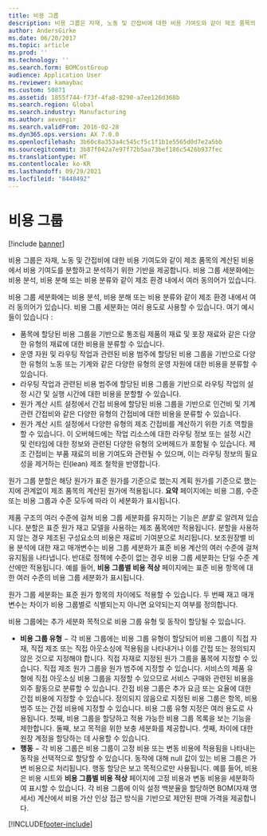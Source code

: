 ```yaml
---
title: 비용 그룹
description: 비용 그룹은 자재, 노동 및 간접비에 대한 비용 기여도와 같이 제조 품목의 계산된 비용에서 비용 기여도를 분할하고 분석하기 위한 기반을 제공합니다. 비용 그룹 세분화에는 비용 분석, 비용 분해 또는 비용 분류와 같이 제조 환경 내에서 여러 동의어가 있습니다.
author: AndersGirke
ms.date: 06/20/2017
ms.topic: article
ms.prod: ''
ms.technology: ''
ms.search.form: BOMCostGroup
audience: Application User
ms.reviewer: kamaybac
ms.custom: 50871
ms.assetid: 1855f744-f73f-4fa8-8290-a7ee126d368b
ms.search.region: Global
ms.search.industry: Manufacturing
ms.author: aevengir
ms.search.validFrom: 2016-02-28
ms.dyn365.ops.version: AX 7.0.0
ms.openlocfilehash: 3b60c8a353a4c545cf5c1f1b1e5565d0d7e2a5bb
ms.sourcegitcommit: 3b87f042a7e97f72b5aa73bef186c5426b937fec
ms.translationtype: HT
ms.contentlocale: ko-KR
ms.lasthandoff: 09/29/2021
ms.locfileid: "8448492"
---
```

# <a name="cost-groups"></a>비용 그룹

[!include [banner](../includes/banner.md)]

비용 그룹은 자재, 노동 및 간접비에 대한 비용 기여도와 같이 제조 품목의 계산된 비용에서 비용 기여도를 분할하고 분석하기 위한 기반을 제공합니다. 비용 그룹 세분화에는 비용 분석, 비용 분해 또는 비용 분류와 같이 제조 환경 내에서 여러 동의어가 있습니다. 

비용 그룹 세분화에는 비용 분석, 비용 분해 또는 비용 분류와 같이 제조 환경 내에서 여러 동의어가 있습니다. 비용 그룹 세분화는 여러 용도로 사용할 수 있습니다. 여기 예시들이 있습니다 :

-   품목에 할당된 비용 그룹을 기반으로 통조림 제품의 재료 및 포장 재료와 같은 다양한 유형의 재료에 대한 비용을 분류할 수 있습니다.
-   운영 자원 및 라우팅 작업과 관련된 비용 범주에 할당된 비용 그룹을 기반으로 다양한 유형의 노동 또는 기계와 같은 다양한 유형의 운영 자원에 대한 비용을 분류할 수 있습니다.
-   라우팅 작업과 관련된 비용 범주에 할당된 비용 그룹을 기반으로 라우팅 작업의 설정 시간 및 실행 시간에 대한 비용을 분할할 수 있습니다.
-   원가 계산 시트 설정에서 간접 비용에 할당된 비용 그룹을 기반으로 인건비 및 기계 관련 간접비와 같은 다양한 유형의 간접비에 대한 비용을 분류할 수 있습니다.
-   원가 계산 시트 설정에서 다양한 유형의 제조 간접비를 계산하기 위한 기초 역할을 할 수 있습니다. 이 오버헤드에는 작업 리소스에 대한 라우팅 정보 또는 설정 시간 및 런타임에 대한 정보와 관련된 다양한 유형의 오버헤드가 포함될 수 있습니다. 제조 간접비는 부품 재료의 비용 기여도와 관련될 수 있으며, 이는 라우팅 정보의 필요성을 제거하는 린(lean) 제조 철학을 반영합니다.

원가 그룹 분할은 해당 원가가 표준 원가를 기준으로 했는지 계획 원가를 기준으로 했는지에 관계없이 제조 품목의 계산된 원가에 적용됩니다. **요약** 페이지에는 비용 그룹, 수준 또는 비용 그룹과 수준 모두에 따라 이 세분화가 표시됩니다. 

제품 구조의 여러 수준에 걸쳐 비용 그룹 세분화를 유지하는 기능은 *분할* 로 알려져 있습니다. 분할은 표준 원가 재고 모델을 사용하는 제조 품목에만 적용됩니다. 분할을 사용하지 않는 경우 제조된 구성요소의 비용은 재료비 기여분으로 처리됩니다. 보조원장별 비용 분석에 대한 재고 매개변수는 비용 그룹 세분화가 표준 비용 계산의 여러 수준에 걸쳐 유지됨을 나타냅니다. 반대로 정책에 수준이 없는 경우 비용 그룹 세분화는 단일 수준 계산에만 적용됩니다. 예를 들어, **비용 그룹별 비용 적상** 페이지에는 표준 비용 항목에 대한 여러 수준의 비용 그룹 세분화가 표시됩니다. 

원가 그룹 세분화는 표준 원가 항목의 차이에도 적용할 수 있습니다. 두 번째 재고 매개변수는 차이가 비용 그룹별로 식별되는지 아니면 요약되는지 여부를 정의합니다. 

비용 그룹에는 추가 세분화 목적으로 비용 그룹 유형 및 동작이 할당될 수 있습니다.

-   **비용 그룹 유형** − 각 비용 그룹에는 비용 그룹 유형이 할당되어 비용 그룹이 직접 자재, 직접 제조 또는 직접 아웃소싱에 적용됨을 나타내거나 이를 간접 또는 정의되지 않은 것으로 지정해야 합니다. 직접 자재로 지정된 원가 그룹을 품목에 지정할 수 있습니다. 직접 제조 원가 그룹을 원가 범주에 지정할 수 있습니다. 서비스의 제품 유형에 직접 아웃소싱 비용 그룹을 지정할 수 있으므로 서비스 구매와 관련된 비용을 외주 활동으로 분류할 수 있습니다. 간접 비용 그룹은 추가 요금 또는 요율에 대한 간접 비용에 지정할 수 있습니다. 정의되지 않음으로 지정된 비용 그룹은 항목, 비용 범주 또는 간접 비용에 지정할 수 있습니다. 비용 그룹 유형 지정은 여러 용도로 사용됩니다. 첫째, 비용 그룹을 할당하고 적용 가능한 비용 그룹 목록을 보는 기능을 제한합니다. 둘째, 보고 목적을 위한 보충 세분화를 제공합니다. 셋째, 차이에 대한 원장 계정을 할당하는 데 사용할 수 있습니다.
-   **행동** − 각 비용 그룹은 비용 그룹이 고정 비용 또는 변동 비용에 적용됨을 나타내는 동작을 선택적으로 할당할 수 있습니다. 동작에 대해 null 값이 있는 비용 그룹은 가변 비용으로 처리됩니다. 행동 할당은 보고 목적으로만 사용됩니다. 예를 들어, 비용은 비용 시트와 **비용 그룹별 비용 적상** 페이지에 고정 비용과 변동 비용을 세분화하여 표시할 수 있습니다. 각 비용 그룹에 이익 설정 백분율을 할당하면 BOM(자재 명세서) 계산에서 비용 가산 인상 접근 방식을 기반으로 제안된 판매 가격을 제공합니다.






[!INCLUDE[footer-include](../../includes/footer-banner.md)]